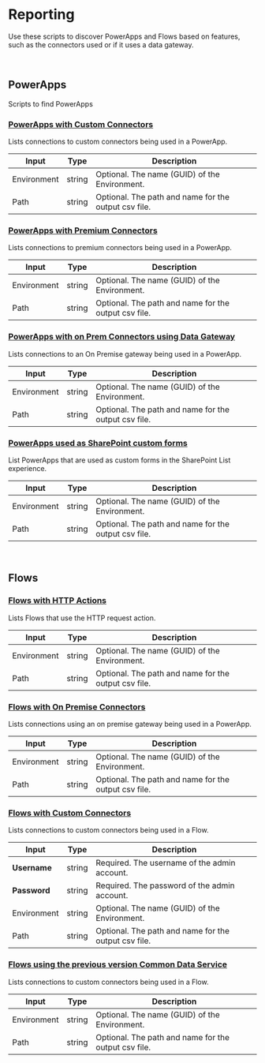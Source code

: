 # Reporting
Use these scripts to discover PowerApps and Flows based on features, such as the connectors used or if it uses a data gateway.

<br>

## PowerApps
Scripts to find PowerApps

### [PowerApps with Custom Connectors](./findPowerAppsWithCustomConnectors.ps1)

Lists connections to custom connectors being used in a PowerApp.

Input | Type | Description
---|---|---
Environment | string | Optional. The name (GUID) of the Environment. 
Path | string | Optional. The path and name for the output csv file.

### [PowerApps with Premium Connectors](./findPowerAppsWithCustomConnectors.ps1)
Lists connections to premium connectors being used in a PowerApp.

Input | Type | Description
---|---|---
Environment | string | Optional. The name (GUID) of the Environment. 
Path | string | Optional. The path and name for the output csv file.

### [PowerApps with on Prem Connectors using Data Gateway](./findPowerAppsWithOnPremConnectors.ps1)
Lists connections to an On Premise gateway being used in a PowerApp.

Input | Type | Description
---|---|---
Environment | string | Optional. The name (GUID) of the Environment. 
Path | string | Optional. The path and name for the output csv file.


### [PowerApps used as SharePoint custom forms](./findPowerAppsWithCustomConnectors.ps1)
List PowerApps that are used as custom forms in the SharePoint List experience.

Input | Type | Description
---|---|---
Environment | string | Optional. The name (GUID) of the Environment. 
Path | string | Optional. The path and name for the output csv file.

<br>


## Flows
 
### [Flows with HTTP Actions](./findFlowsWithHttpAction.ps1)
Lists Flows that use the HTTP request action.

Input | Type | Description
---|---|---
Environment | string | Optional. The name (GUID) of the Environment. 
Path | string | Optional. The path and name for the output csv file.
 
### [Flows with On Premise Connectors](./findFlowsWithOnPremConnector.ps1)
Lists connections using an on premise gateway being used in a PowerApp.

Input | Type | Description
---|---|---
Environment | string | Optional. The name (GUID) of the Environment. 
Path | string | Optional. The path and name for the output csv file.

### [Flows with Custom Connectors](./findFlowsWithCustomConnectors.ps1)
Lists connections to custom connectors being used in a Flow.

Input | Type | Description
---|---|---
**Username** | string | Required. The username of the admin account. 
**Password** | string | Required. The password of the admin account.
Environment | string | Optional. The name (GUID) of the Environment. 
Path | string | Optional. The path and name for the output csv file. 

### [Flows using the previous version Common Data Service](./findFlowsWithCommonDataService1.ps1)
Lists connections to custom connectors being used in a Flow.

Input | Type | Description
---|---|---
Environment | string | Optional. The name (GUID) of the Environment. 
Path | string | Optional. The path and name for the output csv file.
